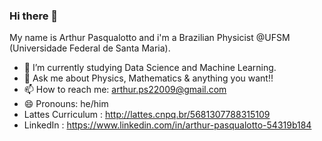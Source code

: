 ### Hi there 👋

My name is Arthur Pasqualotto and i'm a Brazilian Physicist @UFSM (Universidade Federal de Santa Maria).

- 🔭 I’m currently studying Data Science and Machine Learning.
- 💬 Ask me about Physics, Mathematics & anything you want!! 
- 📫 How to reach me: arthur.ps22009@gmail.com 
- 😄 Pronouns: he/him
- Lattes Curriculum : http://lattes.cnpq.br/5681307788315109
- LinkedIn : https://www.linkedin.com/in/arthur-pasqualotto-54319b184

